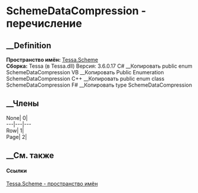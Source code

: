 # SchemeDataCompression - перечисление
##  __Definition
 **Пространство имён:** [Tessa.Scheme](N_Tessa_Scheme.htm)  
 **Сборка:** Tessa (в Tessa.dll) Версия: 3.6.0.17
C# __Копировать
     public enum SchemeDataCompression
VB __Копировать
     Public Enumeration SchemeDataCompression
C++ __Копировать
     public enum class SchemeDataCompression
F# __Копировать
     type SchemeDataCompression
##  __Члены
None| 0|  
---|---|---  
Row| 1|  
Page| 2|  
## __См. также
#### Ссылки
[Tessa.Scheme - пространство имён](N_Tessa_Scheme.htm)
